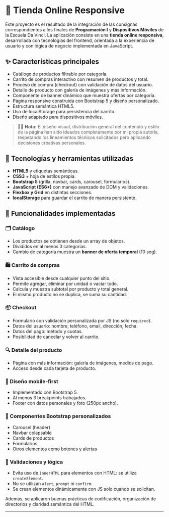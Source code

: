 # 🛒 Tienda Online Responsive

Este proyecto es el resultado de la integración de las consignas correspondientes a los finales de **Programación I** y **Dispositivos Móviles** de la Escuela Da Vinci. La aplicación consiste en una **tienda online responsiva**, desarrollada con tecnologías del frontend, orientada a la experiencia de usuario y con lógica de negocio implementada en JavaScript.

## ✨ Características principales

- Catálogo de productos filtrable por categoría.
- Carrito de compras interactivo con resumen de productos y total.
- Proceso de compra (checkout) con validación de datos del usuario.
- Detalle de producto con galería de imágenes y más información.
- Componente de banner dinámico que muestra ofertas por categoría.
- Página responsive construida con Bootstrap 5 y diseño personalizado.
- Estructura semántica HTML5.
- Uso de localStorage para persistencia del carrito.
- Diseño adaptado para dispositivos móviles.

> 🧑‍🎨 **Nota:** El diseño visual, distribución general del contenido y estilo de la página han sido ideados completamente por mi propia autoría, respetando los lineamientos técnicos solicitados pero aplicando decisiones creativas personales.


## 🧩 Tecnologías y herramientas utilizadas

- **HTML5** y etiquetas semánticas.
- **CSS3** + hoja de estilos propia.
- **Bootstrap 5** (grilla, navbar, cards, carousel, formularios).
- **JavaScript (ES6+)** con manejo avanzado de DOM y validaciones.
- **Flexbox y Grid** en distintas secciones.
- **localStorage** para guardar el carrito de manera persistente.

## 🧪 Funcionalidades implementadas

### 🗂️ Catálogo
- Los productos se obtienen desde un array de objetos.
- Divididos en al menos 3 categorías.
- Cambio de categoría muestra un **banner de oferta temporal** (10 seg).

### 🛍️ Carrito de compras
- Vista accesible desde cualquier punto del sitio.
- Permite agregar, eliminar por unidad o vaciar todo.
- Calcula y muestra subtotal por producto y total general.
- El mismo producto no se duplica, se suma su cantidad.

### 📦 Checkout
- Formulario con validación personalizada por JS (no solo `required`).
- Datos del usuario: nombre, teléfono, email, dirección, fecha.
- Datos del pago: método y cuotas.
- Posibilidad de cancelar y volver al carrito.

### 🔍 Detalle del producto
- Página con más información: galería de imágenes, medios de pago.
- Acceso desde cada tarjeta de producto.

### 📱 Diseño mobile-first
- Implementado con Bootstrap 5.
- Al menos 3 breakpoints trabajados.
- Footer con datos personales y foto (250px ancho).

### 🎨 Componentes Bootstrap personalizados
- Carousel (header)
- Navbar colapsable
- Cards de productos
- Formularios
- Otros elementos como botones y alertas

### 🧠 Validaciones y lógica
- Evita uso de `innerHTML` para elementos con HTML: se utiliza `createElement`.
- No se utilizan `alert`, `prompt` ni `confirm`.
- Se crean elementos dinámicamente con JS solo cuando se solicitan.


Además, se aplicaron buenas prácticas de codificación, organización de directorios y claridad semántica del HTML.

---



